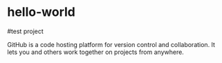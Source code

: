 # hello-world
#test project 

GitHub is a code hosting platform for version control and collaboration. It lets you and others work together on projects from anywhere.
